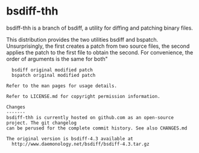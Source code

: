 bsdiff-thh
==========

bsdiff-thh is a branch of bsdiff, a utility for diffing and patching binary files.

This distribution provides the two utilities bsdiff and bspatch. Unsurprisingly, the first
creates a patch from two source files, the second applies the patch to the first file to
obtain the second. For convenience, the order of arguments is the same for both"

```
  bsdiff original modified patch
  bspatch original modified patch

Refer to the man pages for usage details.

Refer to LICENSE.md for copyright permission information.

Changes
-------
bsdiff-thh is currently hosted on github.com as an open-source project. The git changelog
can be perused for the complete commit history. See also CHANGES.md

The original version is bsdiff-4.3 available at
  http://www.daemonology.net/bsdiff/bsdiff-4.3.tar.gz


